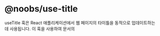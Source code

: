 # @noobs/use-title

useTitle 훅은 React 애플리케이션에서 웹 페이지의 타이틀을 동적으로 업데이트하는 데 사용됩니다. 이 훅을 사용하여 문서의 <title> 태그를 효율적으로 관리할 수 있습니다.

## Installation:

yarn

```
yarn add @noobs/use-title
```

npm

```
npm i @noobs/use-title

```

## Arguments:

| Argument     | Type   | Description                           | Required |
| ------------ | ------ | ------------------------------------- | -------- |
| initialTitle | string | 웹 페이지에 설정될 초기 타이틀입니다. | yes      |

## Usage:

```js
const TitleComponent = () => {
  const setTitle = useTitle("기본 타이틀"); // 초기 타이틀 설정

  return (
    <div>
      <button onClick={() => setTitle("새로운 타이틀")}>타이틀 변경</button>
    </div>
  );
};
```
